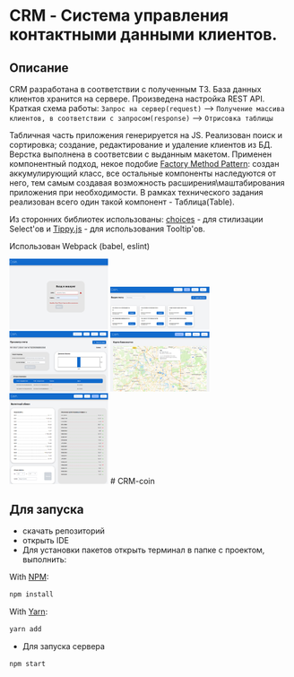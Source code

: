 # CRM - Система управления контактными данными клиентов.

## Описание
CRM разработана в соответствии с полученным ТЗ. База данных клиентов хранится на сервере. Произведена настройка REST API.
Краткая схема работы: 
`Запрос на сервер(request)` --> `Получение массива клиентов, в соответствии с запросом(response)` --> `Отрисовка таблицы`

Табличная часть приложения генерируется на JS. Реализован поиск и сортировка; создание, редактирование и удаление клиентов из БД. Верстка выполнена в соответсвии с выданным макетом. Применен компонентный подход, некое подобие [Factory Method Pattern](https://refactoring.guru/ru/design-patterns/factory-method): создан аккумулирующий класс, все остальные компоненты наследуются от него, тем самым создавая возможность расширения\маштабирования приложения при необходимости. В рамках технического задания реализован всего один такой компонент - Таблица(Table).

Из сторонних библиотек использованы: [choices](https://github.com/Choices-js/Choices) - для стилизации Select'ов и [Tippy.js](https://atomiks.github.io/tippyjs/) - для использования Tooltip'ов.

Использован Webpack (babel, eslint)


<img src="https://github.com/SolodovnikViktor/CRM-coin/blob/main/preview/login.png" width=35% height=35%>
<img src="https://github.com/SolodovnikViktor/CRM-coin/blob/main/preview/accounts.png" width=35% height=35%>
<img src="https://github.com/SolodovnikViktor/CRM-coin/blob/main/preview/account.png" width=35% height=35%>
<img src="https://github.com/SolodovnikViktor/CRM-coin/blob/main/preview/banks.png" width=35% height=35%>
<img src="https://github.com/SolodovnikViktor/CRM-coin/blob/main/preview/currency.png" width=35% height=35%>
# CRM-coin

## Для запуска
* скачать репозиторий
* открыть IDE 
* Для установки пакетов открыть терминал в папке с проектом, выполнить:

With [NPM](https://www.npmjs.com/package/choices.js):

```zsh
npm install
```

With [Yarn](https://yarnpkg.com/):

```zsh
yarn add
```
* Для запуска сервера
```zsh
npm start
```




